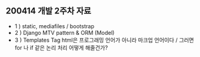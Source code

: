 ## 200414 개발 2주차 자료

- 1 ) static, mediafiles / bootstrap
- 2 ) Django MTV pattern & ORM (Model)
- 3 ) Templates Tag
  html은 프로그래밍 언어가 아니라 마크업 언어이다 / 그러면 for 나 if 같은 논리 처리 어떻게 해줄건가?
